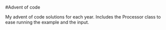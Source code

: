 #Advent of code

My advent of code solutions for each year. 
Includes the Processor class to ease running the example and the input.
